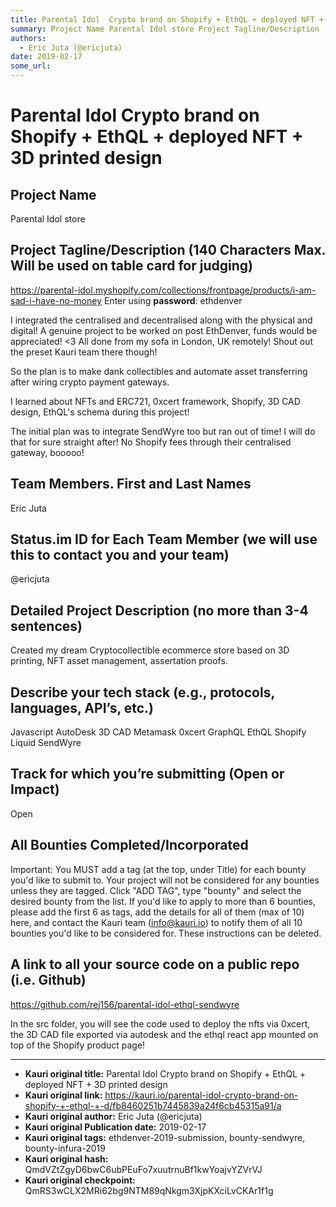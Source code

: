 ```yaml
---
title: Parental Idol  Crypto brand on Shopify + EthQL + deployed NFT + 3D printed design
summary: Project Name Parental Idol store Project Tagline/Description (140 Characters Max. Will be used on table card for judging) https-//parental-idol.myshopify.com/collections/frontpage/products/i-am-sad-i-have-no-money Enter using password- ethdenver I integrated the centralised and decentralised along with the physical and digital! A genuine project to be worked on post EthDenver, funds would be appreciated! <3 All done from my sofa in London, UK remotely! Shout out the preset Kauri team there thoug
authors:
  - Eric Juta (@ericjuta)
date: 2019-02-17
some_url: 
---
```


# Parental Idol  Crypto brand on Shopify + EthQL + deployed NFT + 3D printed design


## Project Name

Parental Idol store

## Project Tagline/Description (140 Characters Max. Will be used on table card for judging)

https://parental-idol.myshopify.com/collections/frontpage/products/i-am-sad-i-have-no-money
Enter using **password**: ethdenver

I integrated the centralised and decentralised along with the physical and digital!
A genuine project to be worked on post EthDenver, funds would be appreciated! <3
All done from my sofa in London, UK remotely!
Shout out the preset Kauri team there though!

So the plan is to make dank collectibles and automate asset transferring after wiring crypto payment gateways.

I learned about NFTs and ERC721, 0xcert framework, Shopify, 3D CAD design, EthQL's schema during this project!

The initial plan was to integrate SendWyre too but ran out of time! I will do that for sure straight after!
No Shopify fees through their centralised gateway, booooo!


## Team Members. First and Last Names
Eric Juta

## Status.im ID for Each Team Member (we will use this to contact you and your team)
@ericjuta

## Detailed Project Description (no more than 3-4 sentences)

Created my dream Cryptocollectible ecommerce store based on 3D printing, NFT asset management, assertation proofs.

## Describe your tech stack (e.g., protocols, languages, API’s, etc.)

Javascript
AutoDesk 3D CAD
Metamask 
0xcert
GraphQL
EthQL
Shopify
Liquid
SendWyre

## Track for which you’re submitting (Open or Impact)

Open

## All Bounties Completed/Incorporated

Important: You MUST add a tag (at the top, under Title) for each bounty you'd like to submit to. Your project will not be considered for any bounties unless they are tagged. Click "ADD TAG", type  "bounty" and select the desired bounty from the list. If you'd like to apply to more than 6 bounties, please add the first 6 as tags, add the details for all of them (max of 10) here, and contact the Kauri team (info@kauri.io) to notify them of all 10 bounties you'd like to be considered for. These instructions can be deleted.

## A link to all your source code on a public repo (i.e. Github)

https://github.com/rej156/parental-idol-ethql-sendwyre

In the src folder, you will see the code used to deploy the nfts via 0xcert,
the 3D CAD file exported via autodesk and the ethql react app mounted on top of the Shopify product page!







---

- **Kauri original title:** Parental Idol  Crypto brand on Shopify + EthQL + deployed NFT + 3D printed design
- **Kauri original link:** https://kauri.io/parental-idol-crypto-brand-on-shopify-+-ethql-+-d/fb8460251b7445839a24f6cb45315a91/a
- **Kauri original author:** Eric Juta (@ericjuta)
- **Kauri original Publication date:** 2019-02-17
- **Kauri original tags:** ethdenver-2019-submission, bounty-sendwyre, bounty-infura-2019
- **Kauri original hash:** QmdVZtZgyD6bwC6ubPEuFo7xuutrnuBf1kwYoajvYZVrVJ
- **Kauri original checkpoint:** QmRS3wCLX2MRi62bg9NTM89qNkgm3XjpKXciLvCKAr1f1g



